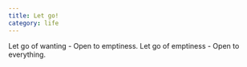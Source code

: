 ```yaml
---
title: Let go!
category: life
---
```


Let go of wanting -
Open to emptiness.
Let go of emptiness -
Open to everything.
